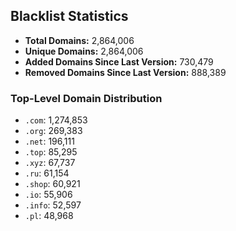 ## Blacklist Statistics

- **Total Domains:** 2,864,006
- **Unique Domains:** 2,864,006
- **Added Domains Since Last Version:** 730,479
- **Removed Domains Since Last Version:** 888,389

### Top-Level Domain Distribution

-  `.com`: 1,274,853
-  `.org`: 269,383
-  `.net`: 196,111
-  `.top`: 85,295
-  `.xyz`: 67,737
-  `.ru`: 61,154
-  `.shop`: 60,921
-  `.io`: 55,906
-  `.info`: 52,597
-  `.pl`: 48,968
